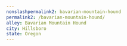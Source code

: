 ```yaml
---
﻿nonslashpermalink2: bavarian-mountain-hound
permalink2: /bavarian-mountain-hound/
alley: Bavarian Mountain Hound
city: Hillsboro
state: Oregon
---
```

